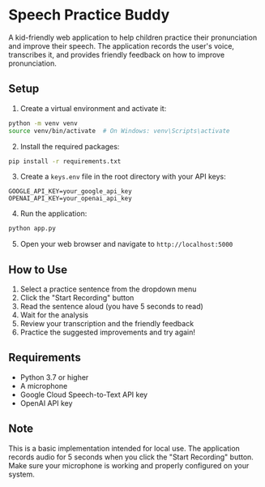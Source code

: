 # Speech Practice Buddy

A kid-friendly web application to help children practice their pronunciation and improve their speech. The application records the user's voice, transcribes it, and provides friendly feedback on how to improve pronunciation.

## Setup

1. Create a virtual environment and activate it:
```bash
python -m venv venv
source venv/bin/activate  # On Windows: venv\Scripts\activate
```

2. Install the required packages:
```bash
pip install -r requirements.txt
```

3. Create a `keys.env` file in the root directory with your API keys:
```
GOOGLE_API_KEY=your_google_api_key
OPENAI_API_KEY=your_openai_api_key
```

4. Run the application:
```bash
python app.py
```

5. Open your web browser and navigate to `http://localhost:5000`

## How to Use

1. Select a practice sentence from the dropdown menu
2. Click the "Start Recording" button
3. Read the sentence aloud (you have 5 seconds to read)
4. Wait for the analysis
5. Review your transcription and the friendly feedback
6. Practice the suggested improvements and try again!

## Requirements

- Python 3.7 or higher
- A microphone
- Google Cloud Speech-to-Text API key
- OpenAI API key

## Note

This is a basic implementation intended for local use. The application records audio for 5 seconds when you click the "Start Recording" button. Make sure your microphone is working and properly configured on your system. 